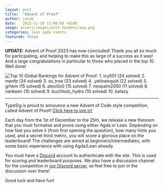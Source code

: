 ```yaml
---
layout: post
title:  "Advent of Proof"
author: jacob
date:   2023-11-30 12:00:00 +0100
image: assets/images/post-headers/aop.png
categories: lean agda events
featured: false
---
```

<b>UPDATE:</b> Advent of Proof 2023 has now concluded! Thank you all so much for participating, and helping to make this as large of a success as it was! And a large congratulations in particular to those who placed in the top 10. Well done!

<img src="{{site.baseurl}}/assets/images/aop-results.png" class="mx-auto d-block" alt="Top 10 Global Rankings for Advent of Proof: 1. icy001 (24 solved) 2. manfp (24 solved) 3. so_true (23 solved) 4. .yellowsquid (22 solved) 5. grhkm (15 solved) 6. alexi0o0 (15 solved) 7. neopalm2050 (11 solved) 8. nankeen (10 solved) 9. buchholz_hydra (10 solved) 10. belazy">
<hr>

TypeSig is proud to announce a new Advent of Code style competition, called Advent of Proof! [Click here to join in!][aop]

Each day from the 1st of December to the 25th, we release a new theorem that you must formalise and prove using either Agda or Lean.
Depending on how fast you solve it (from first opening the question), how many hints you used, and a secret third metric, you will score a glorious place on the leaderboard!
The challenges are aimed at beginners/intermediates, with some basic experience with using Agda/Lean already.

You must have a [Discord][discord-site] account to authenticate with the site.
This is used for scoring and leaderboard purposes.
We also have a discussion channel for the competition in [our Discord server][discord], so feel free to join in the discussion over there!

Good luck and have fun!

[aop]: https://homepages.inf.ed.ac.uk/loconno/
[discord-site]: https://discord.gg
[discord]: {{site.social.discord}}
